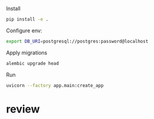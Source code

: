 Install

```bash
pip install -e .
```

Configure env:
```bash
export DB_URI=postgresql://postgres:password@localhost
```

Apply migrations
```bash
alembic upgrade head
```

Run

```bash
uvicorn --factory app.main:create_app
```
# review
